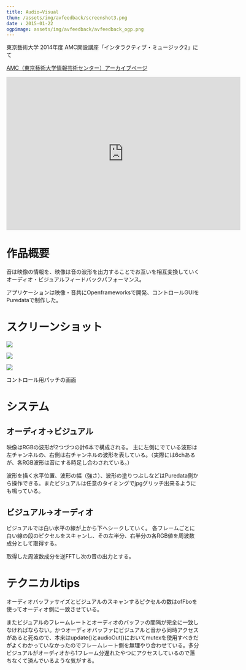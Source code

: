 ```yaml
---
title: Audio⇔Visual
thum: /assets/img/avfeedback/screenshot3.png
date : 2015-01-22
ogpimage: assets/img/avfeedback/avfeedback_ogp.png
---
```


東京藝術大学 2014年度 AMC開設講座「インタラクティブ・ミュージック2」にて

[AMC（東京藝術大学情報芸術センター）アーカイブページ](http://geidaiamc.tumblr.com/post/114567474767/%E3%82%A4%E3%83%B3%E3%82%BF%E3%83%A9%E3%82%AF%E3%83%86%E3%82%A3%E3%83%B4%E3%83%9F%E3%83%A5%E3%83%BC%E3%82%B8%E3%83%83%E3%82%AF%E2%85%A1%E6%88%90%E6%9E%9C%E7%99%BA%E8%A1%A8%E4%BC%9A-%E4%BC%9A%E5%A0%B4%E8%8A%B8%E8%A1%93%E6%83%85%E5%A0%B1%E3%82%BB%E3%83%B3%E3%82%BF%E3%83%BC-%E3%83%A9%E3%83%9C%E3%83%A9%E3%82%A6%E3%83%B3%E3%82%B8)

<iframe width="610" height="400" src="https://www.youtube.com/embed/k5f98FPbETc?rel=0&amp;start=1530" frameborder="0" allowfullscreen></iframe>

# 作品概要

音は映像の情報を、映像は音の波形を出力することでお互いを相互変換していくオーディオ・ビジュアルフィードバックパフォーマンス。

アプリケーションは映像・音共にOpenframeworksで開発、コントロールGUIをPuredataで制作した。

# スクリーンショット

![](/assets/img/avfeedback/screenshot1.png)

![](/assets/img/avfeedback/screenshot2.png)

![](/assets/img/avfeedback/patch.png)

コントロール用パッチの画面

# システム

## オーディオ→ビジュアル

映像はRGBの波形が2つづつの計6本で構成される。
主に左側にでている波形は左チャンネルの、右側は右チャンネルの波形を表している。（実際には6chあるが、各RGB波形は音にする時足し合わされている。）

波形を描く水平位置、波形の幅（強さ）、波形の塗りつぶしなどはPuredata側から操作できる。またビジュアルは任意のタイミングでjpgグリッチ出来るようにも鳴っている。

## ビジュアル→オーディオ

ビジュアルでは白い水平の線が上から下へシークしていく。
各フレームごとに白い線の段のピクセルをスキャンし、その左半分、右半分の各RGB値を周波数成分として取得する。

取得した周波数成分を逆FFTし次の音の出力とする。

# テクニカルtips

オーディオバッファサイズとビジュアルのスキャンするピクセルの数はofFboを使ってオーディオ側に一致させている。

またビジュアルのフレームレートとオーディオのバッファの間隔が完全に一致しなければならない。かつオーディオバッファにビジュアルと音から同時アクセスがあると死ぬので、本来はupdate()とaudioOut()においてmutexを使用すべきだがよくわかっていなかったのでフレームレート側を無理やり合わせている。多分ビジュアルがオーディオから1フレーム分遅れたやつにアクセスしているので落ちなくて済んでいるような気がする。